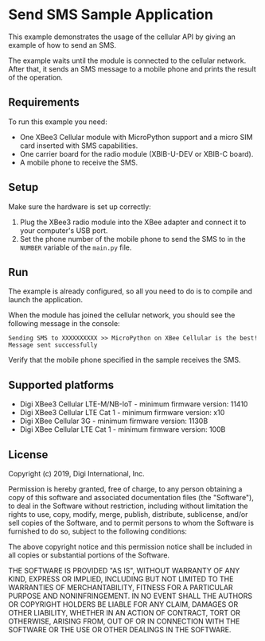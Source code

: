 Send SMS Sample Application
===========================

This example demonstrates the usage of the cellular API by giving an example of
how to send an SMS.

The example waits until the module is connected to the cellular network. After
that, it sends an SMS message to a mobile phone and prints the result of the
operation.

Requirements
------------

To run this example you need:

* One XBee3 Cellular module with MicroPython support and a micro SIM card
  inserted with SMS capabilities.
* One carrier board for the radio module (XBIB-U-DEV or XBIB-C board).
* A mobile phone to receive the SMS.

Setup
-----

Make sure the hardware is set up correctly:

1. Plug the XBee3 radio module into the XBee adapter and connect it to your
   computer's USB port.
2. Set the phone number of the mobile phone to send the SMS to in the `NUMBER`
   variable of the `main.py` file.

Run
---

The example is already configured, so all you need to do is to compile and
launch the application.

When the module has joined the cellular network, you should see the following
message in the console:

    Sending SMS to XXXXXXXXXX >> MicroPython on XBee Cellular is the best!
    Message sent successfully

Verify that the mobile phone specified in the sample receives the SMS.

Supported platforms
-------------------

* Digi XBee3 Cellular LTE-M/NB-IoT - minimum firmware version: 11410
* Digi XBee3 Cellular LTE Cat 1 - minimum firmware version: x10
* Digi XBee Cellular 3G - minimum firmware version: 1130B
* Digi XBee Cellular LTE Cat 1 - minimum firmware version: 100B

License
-------

Copyright (c) 2019, Digi International, Inc.

Permission is hereby granted, free of charge, to any person obtaining a copy
of this software and associated documentation files (the "Software"), to deal
in the Software without restriction, including without limitation the rights
to use, copy, modify, merge, publish, distribute, sublicense, and/or sell
copies of the Software, and to permit persons to whom the Software is
furnished to do so, subject to the following conditions:

The above copyright notice and this permission notice shall be included in all
copies or substantial portions of the Software.

THE SOFTWARE IS PROVIDED "AS IS", WITHOUT WARRANTY OF ANY KIND, EXPRESS OR
IMPLIED, INCLUDING BUT NOT LIMITED TO THE WARRANTIES OF MERCHANTABILITY,
FITNESS FOR A PARTICULAR PURPOSE AND NONINFRINGEMENT. IN NO EVENT SHALL THE
AUTHORS OR COPYRIGHT HOLDERS BE LIABLE FOR ANY CLAIM, DAMAGES OR OTHER
LIABILITY, WHETHER IN AN ACTION OF CONTRACT, TORT OR OTHERWISE, ARISING FROM,
OUT OF OR IN CONNECTION WITH THE SOFTWARE OR THE USE OR OTHER DEALINGS IN THE
SOFTWARE.